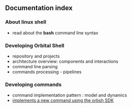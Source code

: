 ## Documentation index

### About linux shell

* read about the **bash** command line syntax

### Developing Orbital Shell

* repository and projects
* architecture overview: components and interactions
* command line parsing
* commands processing - pipelines

### Developing commands

* command implementation pattern : model and dynamics
* [implements a new command using the orbsh SDK](/doc-pages/implements-a-new-command-using-sdk.html)
